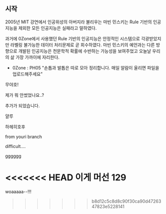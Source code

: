 ## 시작
2005년 MIT 강연에서 인공위성의 아버지라 불리우는 마빈 민스키는 Rule 기반의 인공지능을 제외한 모든 인공지능은 실패라고 말하였다.

과거에 0Zone에서 사용했던 Rule 기반의 인공지능은 안정적인 시스템으로 각광받았지만 라벨링 불가능한 데이터 처리문제로 곧 회수하였다.
마빈 민스키의 예언과는 다른 방향으로 개발된 인공지능은 천문학적 확률에 수반하는 가능성을 보여주었고 오늘날 우리의 삶 가장 가까이에 자리한다.

- 0Zone : PH05
"손톱과 발톱은 따로 모아 정리합니다. 매일 알람이 울리면 파일을 업로드해주세요"

무야호!

제가 뭐 안썼었나요..? 

추가가 되었습니다.

얄루 

하헤히호후 

from youri branch 

difficult....

gggggg

<<<<<<< HEAD
이게 머선 129 
=======
woaaaaa--!!!
>>>>>>> b8d12c5c8d8c90f30ca90d4726347823e5228141
